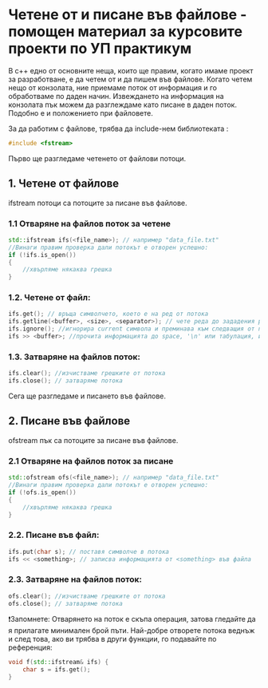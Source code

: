 # Четене от и писане във файлове - помощен материал за курсовите проекти по УП практикум

 В c++ едно от основните неща, които ще правим, когато имаме проект за разработване, е да четем от и да пишем във файлове. Когато четем нещо от конзолата, ние приемаме поток от информация и го обработваме по даден начин. 
Извеждането на информация на конзолата пък можем да разглеждаме като писане в даден поток. Подобно е и положението при файловете.

За да работим с файлове, трябва да include-нем библиотеката <fstream>:
```c++
#include <fstream>
```

Първо ще разгледаме четенето от файлови потоци.
## 1. Четене от файлове

ifstream потоци са потоците за писане във файлове.

### 1.1 Отваряне на файлов поток за четене
```c++
std::ifstream ifs(<file_name>); // например "data_file.txt"
//Винаги правим проверка дали потокът е отворен успешно:
if (!ifs.is_open())
{
    //хвърляме някаква грешка
}
```

### 1.2. Четене от файл:
```c++
ifs.get(); // връща символчето, което е на ред от потока
ifs.getline(<buffer>, <size>, <separator>); // чете реда до зададения разделител и поставя прочетената информация в подадения буфер (по default сепаратора е '\n')
ifs.ignore(); //игнорира current символа и преминава към следващия от потока
ifs >> <buffer>; //прочита информацията до space, '\n' или табулация, и я поставя в дадения буфер 
```

### 1.3. Затваряне на файлов поток:
```c++
ifs.clear(); //изчистваме грешките от потока
ifs.close(); // затваряме потока
```

Сега ще разгледаме и писането във файлове.

## 2. Писане във файлове

ofstream пък са потоците за писане във файлове.

### 2.1 Отваряне на файлов поток за писане
```c++
std::ofstream ofs(<file_name>); // например "data_file.txt"
//Винаги правим проверка дали потокът е отворен успешно:
if (!ofs.is_open())
{
    //хвърляме някаква грешка
}
```
### 2.2. Писане във файл:
```c++
ifs.put(char s); // поставя символче в потока
ifs << <something>; // записва информацията от <something> във файла 
```

### 2.3. Затваряне на файлов поток:
```c++
ofs.clear(); //изчистваме грешките от потока
ofs.close(); // затваряме потока
```


:exclamation:Запомнете: Отварянето на поток е скъпа операция, затова гледайте да я прилагате минимален брой пъти. Най-добре отворете потока веднъж и след това, ако ви трябва в други функции, го подавайте по референция:
```c++
void f(std::ifstream& ifs) {
    char s = ifs.get();
}
```
